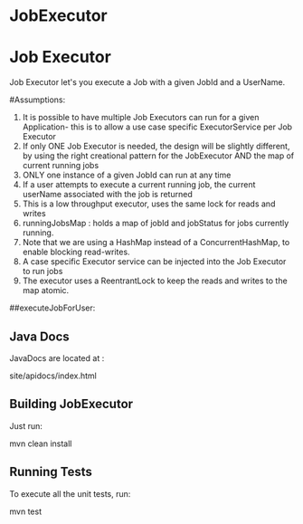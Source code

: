 # JobExecutor
Job Executor 
============

Job Executor let's you execute a Job with a given JobId and a UserName. 

#Assumptions:
 	
   1.  It is possible to have multiple Job Executors can run for a given Application- this is to allow a use case specific ExecutorService per Job Executor
   2.  If only ONE Job Executor is needed, the design will be slightly different, by using the right creational pattern for the JobExecutor AND the map of current running jobs
   3. ONLY one instance of a given JobId can run at any time</li>
   4. If a user attempts to execute a current running job, the current userName associated with the job is returned
   5. This is a low throughput executor, uses the same lock for reads and writes
   6. runningJobsMap : holds a map of jobId and jobStatus for jobs currently running. 
   7. Note that we are using a HashMap instead of a ConcurrentHashMap, to enable blocking read-writes.
   8. A case specific Executor service can be injected into the Job Executor to run jobs
   9. The executor uses a ReentrantLock to keep the reads and writes to the map atomic.
 
 ##executeJobForUser:
  

Java Docs
---------

JavaDocs are located at : 

site/apidocs/index.html

Building JobExecutor
--------------------
Just run: 

mvn clean install

Running Tests
-------------

To execute all the unit tests, run: 

mvn test




 


